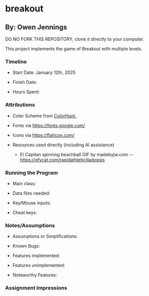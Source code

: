 # breakout
## By: Owen Jennings


DO NO FORK THIS REPOSITORY, clone it directly to your computer.


This project implements the game of Breakout with multiple levels.

### Timeline

 * Start Date: January 12th, 2025

 * Finish Date: 

 * Hours Spent:



### Attributions

 * Color Scheme from [ColorHunt.](https://colorhunt.co/palettes/pastel)
 * Fonts via https://fonts.google.com/
 * Icons via https://flaticon.com/
 
 * Resources used directly (including AI assistance)
   * El Capitan spinning beachball GIF by madebyjw.com -- https://gfycat.com/rapidathleticilladopsis


### Running the Program

 * Main class:

 * Data files needed: 

 * Key/Mouse inputs:

 * Cheat keys:



### Notes/Assumptions

 * Assumptions or Simplifications:

 * Known Bugs:

 * Features implemented:

 * Features unimplemented:

 * Noteworthy Features:



### Assignment Impressions


